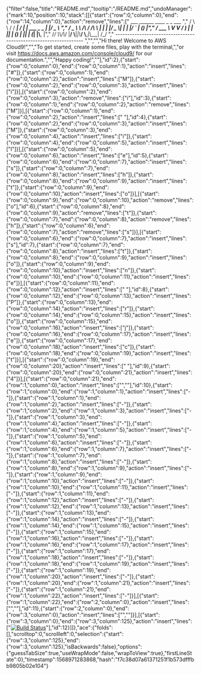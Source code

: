 {"filter":false,"title":"README.md","tooltip":"/README.md","undoManager":{"mark":10,"position":10,"stack":[[{"start":{"row":0,"column":0},"end":{"row":14,"column":0},"action":"remove","lines":["         ___        ______     ____ _                 _  ___  ","        / \\ \\      / / ___|   / ___| | ___  _   _  __| |/ _ \\ ","       / _ \\ \\ /\\ / /\\___ \\  | |   | |/ _ \\| | | |/ _` | (_) |","      / ___ \\ V  V /  ___) | | |___| | (_) | |_| | (_| |\\__, |","     /_/   \\_\\_/\\_/  |____/   \\____|_|\\___/ \\__,_|\\__,_|  /_/ "," ----------------------------------------------------------------- ","","","Hi there! Welcome to AWS Cloud9!","","To get started, create some files, play with the terminal,","or visit https://docs.aws.amazon.com/console/cloud9/ for our documentation.","","Happy coding!",""],"id":2},{"start":{"row":0,"column":0},"end":{"row":0,"column":1},"action":"insert","lines":["#"]},{"start":{"row":0,"column":1},"end":{"row":0,"column":2},"action":"insert","lines":["M"]},{"start":{"row":0,"column":2},"end":{"row":0,"column":3},"action":"insert","lines":["i"]}],[{"start":{"row":0,"column":2},"end":{"row":0,"column":3},"action":"remove","lines":["i"],"id":3},{"start":{"row":0,"column":1},"end":{"row":0,"column":2},"action":"remove","lines":["M"]}],[{"start":{"row":0,"column":1},"end":{"row":0,"column":2},"action":"insert","lines":[" "],"id":4},{"start":{"row":0,"column":2},"end":{"row":0,"column":3},"action":"insert","lines":["M"]},{"start":{"row":0,"column":3},"end":{"row":0,"column":4},"action":"insert","lines":["i"]},{"start":{"row":0,"column":4},"end":{"row":0,"column":5},"action":"insert","lines":["l"]}],[{"start":{"row":0,"column":5},"end":{"row":0,"column":6},"action":"insert","lines":["e"],"id":5},{"start":{"row":0,"column":6},"end":{"row":0,"column":7},"action":"insert","lines":["s"]},{"start":{"row":0,"column":7},"end":{"row":0,"column":8},"action":"insert","lines":["h"]},{"start":{"row":0,"column":8},"end":{"row":0,"column":9},"action":"insert","lines":["t"]},{"start":{"row":0,"column":9},"end":{"row":0,"column":10},"action":"insert","lines":["o"]}],[{"start":{"row":0,"column":9},"end":{"row":0,"column":10},"action":"remove","lines":["o"],"id":6},{"start":{"row":0,"column":8},"end":{"row":0,"column":9},"action":"remove","lines":["t"]},{"start":{"row":0,"column":7},"end":{"row":0,"column":8},"action":"remove","lines":["h"]},{"start":{"row":0,"column":6},"end":{"row":0,"column":7},"action":"remove","lines":["s"]}],[{"start":{"row":0,"column":6},"end":{"row":0,"column":7},"action":"insert","lines":["s"],"id":7},{"start":{"row":0,"column":7},"end":{"row":0,"column":8},"action":"insert","lines":["t"]},{"start":{"row":0,"column":8},"end":{"row":0,"column":9},"action":"insert","lines":["o"]},{"start":{"row":0,"column":9},"end":{"row":0,"column":10},"action":"insert","lines":["n"]},{"start":{"row":0,"column":10},"end":{"row":0,"column":11},"action":"insert","lines":["e"]}],[{"start":{"row":0,"column":11},"end":{"row":0,"column":12},"action":"insert","lines":[" "],"id":8},{"start":{"row":0,"column":12},"end":{"row":0,"column":13},"action":"insert","lines":["P"]},{"start":{"row":0,"column":13},"end":{"row":0,"column":14},"action":"insert","lines":["r"]},{"start":{"row":0,"column":14},"end":{"row":0,"column":15},"action":"insert","lines":["o"]},{"start":{"row":0,"column":15},"end":{"row":0,"column":16},"action":"insert","lines":["j"]},{"start":{"row":0,"column":16},"end":{"row":0,"column":17},"action":"insert","lines":["e"]},{"start":{"row":0,"column":17},"end":{"row":0,"column":18},"action":"insert","lines":["c"]},{"start":{"row":0,"column":18},"end":{"row":0,"column":19},"action":"insert","lines":["t"]}],[{"start":{"row":0,"column":19},"end":{"row":0,"column":20},"action":"insert","lines":[" "],"id":9},{"start":{"row":0,"column":20},"end":{"row":0,"column":21},"action":"insert","lines":["4"]}],[{"start":{"row":0,"column":21},"end":{"row":1,"column":0},"action":"insert","lines":["",""],"id":10},{"start":{"row":1,"column":0},"end":{"row":1,"column":1},"action":"insert","lines":["-"]},{"start":{"row":1,"column":1},"end":{"row":1,"column":2},"action":"insert","lines":["-"]},{"start":{"row":1,"column":2},"end":{"row":1,"column":3},"action":"insert","lines":["-"]},{"start":{"row":1,"column":3},"end":{"row":1,"column":4},"action":"insert","lines":["-"]},{"start":{"row":1,"column":4},"end":{"row":1,"column":5},"action":"insert","lines":["-"]},{"start":{"row":1,"column":5},"end":{"row":1,"column":6},"action":"insert","lines":["-"]},{"start":{"row":1,"column":6},"end":{"row":1,"column":7},"action":"insert","lines":["-"]},{"start":{"row":1,"column":7},"end":{"row":1,"column":8},"action":"insert","lines":["-"]},{"start":{"row":1,"column":8},"end":{"row":1,"column":9},"action":"insert","lines":["-"]},{"start":{"row":1,"column":9},"end":{"row":1,"column":10},"action":"insert","lines":["-"]},{"start":{"row":1,"column":10},"end":{"row":1,"column":11},"action":"insert","lines":["-"]},{"start":{"row":1,"column":11},"end":{"row":1,"column":12},"action":"insert","lines":["-"]},{"start":{"row":1,"column":12},"end":{"row":1,"column":13},"action":"insert","lines":["-"]},{"start":{"row":1,"column":13},"end":{"row":1,"column":14},"action":"insert","lines":["-"]},{"start":{"row":1,"column":14},"end":{"row":1,"column":15},"action":"insert","lines":["-"]},{"start":{"row":1,"column":15},"end":{"row":1,"column":16},"action":"insert","lines":["-"]},{"start":{"row":1,"column":16},"end":{"row":1,"column":17},"action":"insert","lines":["-"]},{"start":{"row":1,"column":17},"end":{"row":1,"column":18},"action":"insert","lines":["-"]},{"start":{"row":1,"column":18},"end":{"row":1,"column":19},"action":"insert","lines":["-"]},{"start":{"row":1,"column":19},"end":{"row":1,"column":20},"action":"insert","lines":["-"]},{"start":{"row":1,"column":20},"end":{"row":1,"column":21},"action":"insert","lines":["-"]},{"start":{"row":1,"column":21},"end":{"row":1,"column":22},"action":"insert","lines":["-"]}],[{"start":{"row":1,"column":22},"end":{"row":2,"column":0},"action":"insert","lines":["",""],"id":11},{"start":{"row":2,"column":0},"end":{"row":3,"column":0},"action":"insert","lines":["",""]}],[{"start":{"row":3,"column":0},"end":{"row":3,"column":125},"action":"insert","lines":["[![Build Status](https://travis-ci.org/michaelhdev/project-4.svg?branch=master)](https://travis-ci.org/michaelhdev/project-4)"],"id":12}]]},"ace":{"folds":[],"scrolltop":0,"scrollleft":0,"selection":{"start":{"row":3,"column":125},"end":{"row":3,"column":125},"isBackwards":false},"options":{"guessTabSize":true,"useWrapMode":false,"wrapToView":true},"firstLineState":0},"timestamp":1568971283868,"hash":"f7c38d07a61371251f1b573dfffbb9805b02e104"}